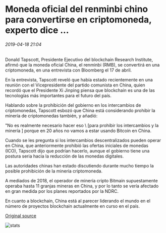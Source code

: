 # Moneda oficial del renminbi chino para convertirse en criptomoneda, experto dice ...

###### 2019-04-18 21:04

Donald Tapscott, Presidente Ejecutivo del blockchain Research Institute, afirmó que la moneda oficial China, el renminbi (RMB), se convertirá en una criptomoneda, en una entrevista con Bloomberg el 17 de abril.

En la entrevista, Tapscott reveló que había estado recientemente en una reunión con el Vicepresidente del partido comunista en China, quien recordó que el Presidente Xi Jinping piensa que blockchain es una de las tecnologías más importantes para el futuro del país.

Hablando sobre la prohibición del gobierno en los intercambios de criptomonedas, Tapscott esbozó que China está considerando prohibir la minería de criptomonedas también, y añadió:

"No es realmente necesario hacer eso \ [para prohibir los intercambios y la minería \] porque en 20 años no vamos a estar usando Bitcoin en China.

Cuando se les pregunta si los intercambios descentralizados pueden operar en China, que anteriormente prohibió las ofertas iniciales de monedas (ICO), Tapscott dijo que podrían hacerlo, aunque el gobierno tiene una postura seria hacia la reducción de las monedas digitales.

Las autoridades chinas han estado discutiendo durante mucho tiempo la posible prohibición de la minería criptomoneda.

A mediados de 2018, el operador de minería cripto Bitmain supuestamente operaba hasta 11 granjas mineras en China, y por lo tanto se vería afectado en gran medida por los planes reportados por la NDRC.

En cuanto a blockchain, China está al parecer liderando el mundo en el número de proyectos blockchain actualmente en curso en el país.

[Original source](https://cointelegraph.com/news/official-chinese-currency-renminbi-to-become-cryptocurrency-expert-says)

![stats](https://c.statcounter.com/11760860/0/a89fa40b/1/ "stats")